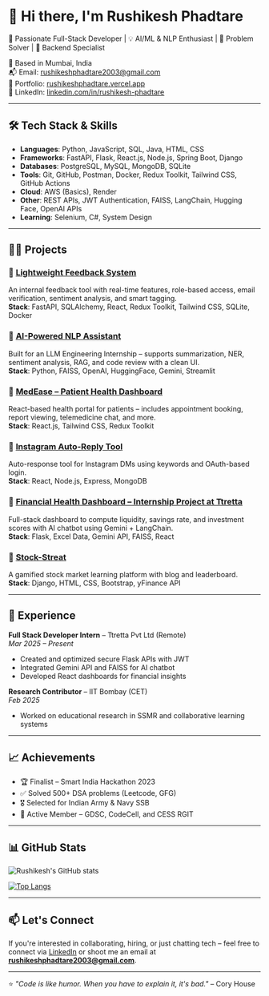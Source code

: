 # 👋 Hi there, I'm Rushikesh Phadtare

🚀 Passionate Full-Stack Developer | 💡 AI/ML & NLP Enthusiast | 🧠 Problem Solver | 🎯 Backend Specialist

📍 Based in Mumbai, India  
📬 Email: rushikeshphadtare2003@gmail.com  
🔗 Portfolio: [rushikeshphadtare.vercel.app](https://rushikeshphadtare.vercel.app/)  
💼 LinkedIn: [linkedin.com/in/rushikesh-phadtare](https://linkedin.com/in/rushikesh-phadtare)

---

## 🛠️ Tech Stack & Skills

- **Languages**: Python, JavaScript, SQL, Java, HTML, CSS
- **Frameworks**: FastAPI, Flask, React.js, Node.js, Spring Boot, Django
- **Databases**: PostgreSQL, MySQL, MongoDB, SQLite
- **Tools**: Git, GitHub, Postman, Docker, Redux Toolkit, Tailwind CSS, GitHub Actions
- **Cloud**: AWS (Basics), Render
- **Other**: REST APIs, JWT Authentication, FAISS, LangChain, Hugging Face, OpenAI APIs
- **Learning**: Selenium, C#, System Design

---

## 👨‍💻 Projects

### 🔹 [Lightweight Feedback System](https://github.com/Rushi0207/lightweight-feedback-system)
An internal feedback tool with real-time features, role-based access, email verification, sentiment analysis, and smart tagging.  
**Stack**: FastAPI, SQLAlchemy, React, Redux Toolkit, Tailwind CSS, SQLite, Docker

### 🔹 [AI-Powered NLP Assistant](https://github.com/Rushi0207/arogo-ai-assistant)
Built for an LLM Engineering Internship – supports summarization, NER, sentiment analysis, RAG, and code review with a clean UI.  
**Stack**: Python, FAISS, OpenAI, HuggingFace, Gemini, Streamlit

### 🔹 [MedEase – Patient Health Dashboard](https://github.com/Rushi0207/medease)
React-based health portal for patients – includes appointment booking, report viewing, telemedicine chat, and more.  
**Stack**: React.js, Tailwind CSS, Redux Toolkit

### 🔹 [Instagram Auto-Reply Tool](https://github.com/Rushi0207/insta-auto-reply)
Auto-response tool for Instagram DMs using keywords and OAuth-based login.  
**Stack**: React, Node.js, Express, MongoDB

### 🔹 [Financial Health Dashboard – Internship Project at Ttretta](https://github.com/Rushi0207/ttretta-financial-health)
Full-stack dashboard to compute liquidity, savings rate, and investment scores with AI chatbot using Gemini + LangChain.  
**Stack**: Flask, Excel Data, Gemini API, FAISS, React

### 🔹 [Stock-Streat](https://github.com/Rushi0207/stock-streat)
A gamified stock market learning platform with blog and leaderboard.  
**Stack**: Django, HTML, CSS, Bootstrap, yFinance API

---

## 🧩 Experience

**Full Stack Developer Intern** – Ttretta Pvt Ltd (Remote)  
_Mar 2025 – Present_  
- Created and optimized secure Flask APIs with JWT
- Integrated Gemini API and FAISS for AI chatbot
- Developed React dashboards for financial insights

**Research Contributor** – IIT Bombay (CET)  
_Feb 2025_  
- Worked on educational research in SSMR and collaborative learning systems

---

## 📈 Achievements

- 🏆 Finalist – Smart India Hackathon 2023
- ✅ Solved 500+ DSA problems (Leetcode, GFG)
- 🎖 Selected for Indian Army & Navy SSB
- 🧠 Active Member – GDSC, CodeCell, and CESS RGIT

---

## 📊 GitHub Stats

![Rushikesh's GitHub stats](https://github-readme-stats.vercel.app/api?username=Rushi0207&show_icons=true&theme=radical)

[![Top Langs](https://github-readme-stats.vercel.app/api/top-langs/?username=Rushi0207&layout=compact&theme=radical)](https://github.com/anuraghazra/github-readme-stats)

---

## 📫 Let's Connect

If you're interested in collaborating, hiring, or just chatting tech – feel free to connect via [LinkedIn](https://linkedin.com/in/rushikesh-phadtare) or shoot me an email at **rushikeshphadtare2003@gmail.com**.

---

⭐ _"Code is like humor. When you have to explain it, it's bad."_ – Cory House